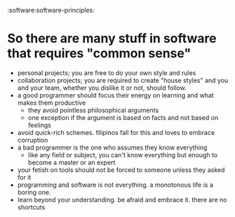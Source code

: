 :software:software-principles:

# So there are many stuff in software that requires "common sense"

- personal projects; you are free to do your own style and rules
- collaboration projects; you are required to create "house styles" and you and your team, whether you dislike it or not, should follow.
- a good programmer should focus their energy on learning and what makes them productive
  - they avoid pointless philosophical arguments
  - one exception if the argument is based on facts and not based on feelings
- avoid quick-rich schemes. filipinos fall for this and loves to embrace corruption
- a bad programmer is the one who assumes they know everything
  - like any field or subject, you can't know everything but enough to become a master or an expert
- your fetish on tools should not be forced to someone unless they asked for it
- programming and software is not everything. a monotonous life is a boring one.
- learn beyond your understanding. be afraid and embrace it. there are no shortcuts
